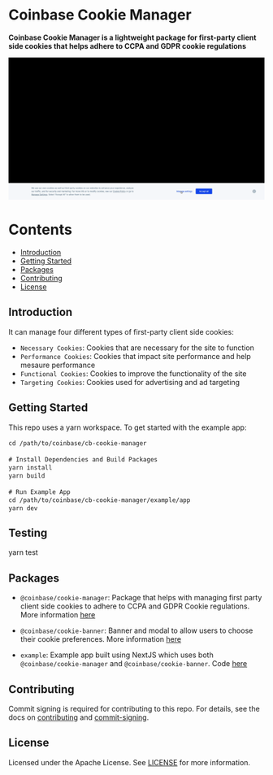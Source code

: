 # Coinbase Cookie Manager

**Coinbase Cookie Manager is a lightweight package for first-party client side cookies that helps adhere to CCPA and GDPR cookie regulations**

![Demo](./.github/record.gif)

# Contents

- [Introduction](#introduction)
- [Getting Started](#GettingStarted)
- [Packages](#packages)
- [Contributing](#contributing)
- [License](#License)

## Introduction

It can manage four different types of first-party client side cookies:

- `Necessary Cookies`: Cookies that are necessary for the site to function
- `Performance Cookies`: Cookies that impact site performance and help mesaure performance
- `Functional Cookies`: Cookies to improve the functionality of the site
- `Targeting Cookies`: Cookies used for advertising and ad targeting

## Getting Started

This repo uses a yarn workspace. To get started with the example app:

```shell
cd /path/to/coinbase/cb-cookie-manager

# Install Dependencies and Build Packages
yarn install
yarn build

# Run Example App
cd /path/to/coinbase/cb-cookie-manager/example/app
yarn dev
```

## Testing

yarn test

## Packages

- `@coinbase/cookie-manager`: Package that helps with managing first party client side cookies to adhere to CCPA and GDPR Cookie regulations. More information [here](./packages/cookie-manager/README.md)

- `@coinbase/cookie-banner`: Banner and modal to allow users to choose their cookie preferences.
  More information [here](./packages/cookie-banner/README.md)

- `example`: Example app built using NextJS which uses both `@coinbase/cookie-manager` and `@coinbase/cookie-banner`. Code [here](./apps/example/)

## Contributing

Commit signing is required for contributing to this repo.
For details, see the docs on [contributing](./CONTRIBUTING.md) and [commit-signing](./docs/commit-signing.md).

## License

Licensed under the Apache License. See [LICENSE](./LICENSE) for more information.
